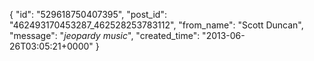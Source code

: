  {
   "id": "529618750407395",
   "post_id": "462493170453287_462528253783112",
   "from_name": "Scott Duncan",
   "message": "*jeopardy music*",
   "created_time": "2013-06-26T03:05:21+0000"
 }
